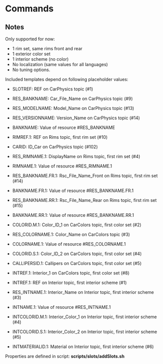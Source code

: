 # Commands

## Notes

Only supported for now:

- 1 rim set, same rims front and rear
- 1 exterior color set
- 1 interior scheme (no color)
- No localization (same values for all languages)
- No tuning options.

Included templates depend on following placeholder values:

- SLOTREF: REF on CarPhysics topic (#1)
- RES_BANKNAME: Car_File_Name on CarPhysics topic (#9)
- RES_MODELNAME: Model_Name on CarPhysics topic (#13)
- RES_VERSIONNAME: Version_Name on CarPhysics topic (#14)
- BANKNAME: Value of resource #RES_BANKNAME
- RIMREF.1: REF on Rims topic, first rim set (#10)
- CARID: ID_Car on CarPhysics topic (#102)

- RES_RIMNAME.1: DisplayName on Rims topic, first rim set (#4)
- RIMNAME.1: Value of resource #RES_RIMNAME.1
- RES_BANKNAME.FR.1: Rsc_File_Name_Front on Rims topic, first rim set (#14)
- BANKNAME.FR.1: Value of resource #RES_BANKNAME.FR.1
- RES_BANKNAME.RR.1: Rsc_File_Name_Rear on Rims topic, first rim set (#15)
- BANKNAME.RR.1: Value of resource #RES_BANKNAME.RR.1

- COLORID.M.1: Color_ID_1 on CarColors topic, first color set (#2)
- RES_COLORNAME.1: Color_Name on CarColors topic (#3)
- COLORNAME.1: Value of resource #RES_COLORNAME.1
- COLORID.S.1: Color_ID_2 on CarColors topic, first color set (#4)
- CALLIPERSID.1: Callipers on CarColors topic, first color set (#5)
- INTREF.1: Interior_1 on CarColors topic, first color set (#8)

- INTREF.1: REF on Interior topic, first interior scheme (#1)
- RES_INTNAME.1: Interior_Name on Interior topic, first interior scheme (#3)
- INTNAME.1: Value of resource #RES_INTNAME.1
- INTCOLORID.M.1: Interior_Color_1 on Interior topic, first interior scheme (#4)
- INTCOLORID.S.1: Interior_Color_2 on Interior topic, first interior scheme (#5)
- INTMATERIALID.1: Material on Interior topic, first interior scheme (#6)

Properties are defined in script: **scripts/slots/addSlots.sh**